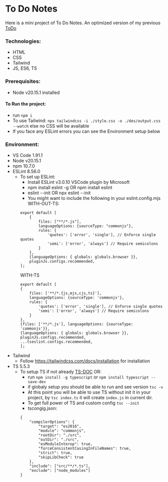 # To Do Notes
Here is a mini project of To Do Notes.
An optimized version of my previous [ToDo](https://github.com/Muhammad-Taha-Qader/ToDo)

### Technologies:
- HTML
- CSS
- Tailwind
- JS, ES6, TS

### Prerequisites:
- Node v20.15.1 installed
#### To Run the project:
- run ``` npm i ```
- To use Tailwind: ``` npx tailwindcss -i ./style.css -o ./des/output.css --watch ``` else no CSS will be available
- If you face any ESLint errors you can see the Environment setup below


### Environment:
- VS Code 1.91.1
- Node v20.15.1
- npm 10.7.0
- ESLint 8.56.0
    - To set up ESLint:
        - Install ESLint v3.0.10 VSCode plugin by Microsoft
        - npm install eslint -g OR npm install eslint
        - eslint --init OR npx eslint --init
        - You might want to include the following in your eslint.config.mjs WITH-OUT-TS:
        ``` 
        export default [
            {
                files: ["**/*.js"],
                languageOptions: {sourceType: "commonjs"},
                rules: {
                    'quotes': ['error', 'single'], // Enforce single quotes
                    'semi': ['error', 'always'] // Require semicolons
                }
            },
            {languageOptions: { globals: globals.browser }},
            pluginJs.configs.recommended,
        ]; 
        ```
        WITH-TS
        ```
        export default [
        {
            files: ['**/*.{js,mjs,cjs,ts}'],
            languageOptions: {sourceType: 'commonjs'},
            rules: {
                'quotes': ['error', 'single'], // Enforce single quotes
                'semi': ['error', 'always'] // Require semicolons
            }
        },
        {files: ['**/*.js'], languageOptions: {sourceType: 'commonjs'}},
        {languageOptions: { globals: globals.browser }},
        pluginJs.configs.recommended,
        ...tseslint.configs.recommended,
        ];
        ```
- Tailwind
    - Follow https://tailwindcss.com/docs/installation for installation
- TS 5.5.3
    - To setup TS if not already [TS-DOC](https://www.typescriptlang.org/download/) OR:
        - run ``` npm install -g typescript ``` or ``` npm install typescript --save-dev ```
        - if globaly setup you should be able to run and see version ``` tsc -v ```
        - At this point you will be able to use TS without init it in your project, by ``` tsc index.ts ``` it will create ``` index.js ``` in current dir.
        - To get full power of TS and custom config ``` tsc --init ```
        - tscongig.json:
        ``` 
        {
            "compilerOptions": {
                "target": "es2016",
                "module": "commonjs",
                "rootDir": "./src",
                "outDir": "./src",
                "esModuleInterop": true,
                "forceConsistentCasingInFileNames": true,
                "strict": true,
                "skipLibCheck": true
            },
            "include": ["src/**/*.ts"],
            "exclude": ["node_modules"]
        } 
        ```